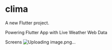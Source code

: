 # clima

A new Flutter project.

Powering Flutter App with Live Weather Web Data

Screens 
![Uploading image.png…]()

